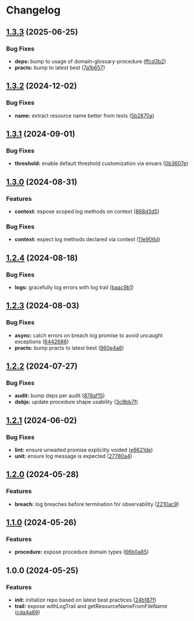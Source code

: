 # Changelog

## [1.3.3](https://github.com/ehmpathy/visualogic/compare/v1.3.2...v1.3.3) (2025-06-25)


### Bug Fixes

* **deps:** bump to usage of domain-glossary-procedure ([ffcd3b2](https://github.com/ehmpathy/visualogic/commit/ffcd3b2a4f66a918ab317699151e4f92d44c22d5))
* **practs:** bump to latest best ([7a1b657](https://github.com/ehmpathy/visualogic/commit/7a1b657bb4e0537b4b8fe4b27f984efc929330a3))

## [1.3.2](https://github.com/ehmpathy/visualogic/compare/v1.3.1...v1.3.2) (2024-12-02)


### Bug Fixes

* **name:** extract resource name better from tests ([5b2870a](https://github.com/ehmpathy/visualogic/commit/5b2870a3aed8ea46fdbba2e206f9fe6ce1251867))

## [1.3.1](https://github.com/ehmpathy/visualogic/compare/v1.3.0...v1.3.1) (2024-09-01)


### Bug Fixes

* **threshold:** enable default threshold customization via envars ([0b3607e](https://github.com/ehmpathy/visualogic/commit/0b3607e1f99380595362c27a207057be82e9e3b5))

## [1.3.0](https://github.com/ehmpathy/visualogic/compare/v1.2.4...v1.3.0) (2024-08-31)


### Features

* **context:** expose scoped log methods on context ([868d3d5](https://github.com/ehmpathy/visualogic/commit/868d3d5ee2d6316074bd20c658385b4a600a5942))


### Bug Fixes

* **context:** expect log methods declared via context ([11e906d](https://github.com/ehmpathy/visualogic/commit/11e906dbe814517b7447965717dab1322f00cb3b))

## [1.2.4](https://github.com/ehmpathy/visualogic/compare/v1.2.3...v1.2.4) (2024-08-18)


### Bug Fixes

* **logs:** gracefully log errors with log trail ([baac9b1](https://github.com/ehmpathy/visualogic/commit/baac9b17dc725df4a0d7bc6655c1ea0d3ce12d1d))

## [1.2.3](https://github.com/ehmpathy/visualogic/compare/v1.2.2...v1.2.3) (2024-08-03)


### Bug Fixes

* **async:** catch errors on breach log promise to avoid uncaught exceptions ([6442686](https://github.com/ehmpathy/visualogic/commit/6442686b71aa46cc98fa4273ea7ed757134158c0))
* **practs:** bump practs to latest best ([860e4a8](https://github.com/ehmpathy/visualogic/commit/860e4a8df8bf6bea97ade2bede9312c0cbe236c1))

## [1.2.2](https://github.com/ehmpathy/visualogic/compare/v1.2.1...v1.2.2) (2024-07-27)


### Bug Fixes

* **audit:** bump deps per audit ([878af15](https://github.com/ehmpathy/visualogic/commit/878af154e30b449a9ebfcdbe3f5a74441e43e153))
* **dobjs:** update procedure shape usability ([3c9bb7f](https://github.com/ehmpathy/visualogic/commit/3c9bb7f4d8246ee1acf2075d3cfcfbba07cf00a0))

## [1.2.1](https://github.com/ehmpathy/visualogic/compare/v1.2.0...v1.2.1) (2024-06-02)


### Bug Fixes

* **lint:** ensure unwaited promise explicitly voided ([e6621de](https://github.com/ehmpathy/visualogic/commit/e6621de0ff071b76e2128b6d66b23b65027342d9))
* **unit:** ensure log message is expected ([27780a4](https://github.com/ehmpathy/visualogic/commit/27780a47a5f46e42a68d1bb4fb656cf5ed2478b9))

## [1.2.0](https://github.com/ehmpathy/visualogic/compare/v1.1.0...v1.2.0) (2024-05-28)


### Features

* **breach:** log breaches before termination for observability ([2210ac9](https://github.com/ehmpathy/visualogic/commit/2210ac93c86f45b5f8a3cecf1530b3e3f6c99978))

## [1.1.0](https://github.com/ehmpathy/visualogic/compare/v1.0.0...v1.1.0) (2024-05-26)


### Features

* **procedure:** expose procedure domain types ([66b0a85](https://github.com/ehmpathy/visualogic/commit/66b0a8521e4e38246b90c8b99994f16de2fc4da2))

## 1.0.0 (2024-05-25)


### Features

* **init:** initialize repo based on latest best practices ([24b187f](https://github.com/ehmpathy/visualogic/commit/24b187f9e0855feec263ac3d267e286788007e5e))
* **trail:** expose withLogTrail and getResourceNameFromFileName ([cda4a89](https://github.com/ehmpathy/visualogic/commit/cda4a89c1c93eaf03f5b4fcd1f3eeac74afb7c12))
